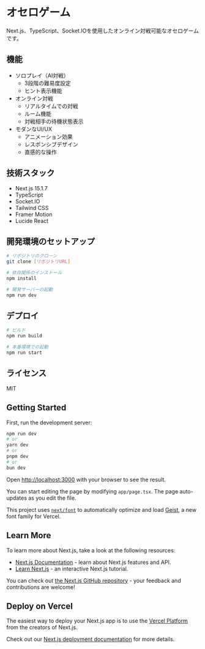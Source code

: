 # オセロゲーム

Next.js、TypeScript、Socket.IOを使用したオンライン対戦可能なオセロゲームです。

## 機能

- ソロプレイ（AI対戦）
  - 3段階の難易度設定
  - ヒント表示機能
- オンライン対戦
  - リアルタイムでの対戦
  - ルーム機能
  - 対戦相手の待機状態表示
- モダンなUI/UX
  - アニメーション効果
  - レスポンシブデザイン
  - 直感的な操作

## 技術スタック

- Next.js 15.1.7
- TypeScript
- Socket.IO
- Tailwind CSS
- Framer Motion
- Lucide React

## 開発環境のセットアップ

```bash
# リポジトリのクローン
git clone [リポジトリURL]

# 依存関係のインストール
npm install

# 開発サーバーの起動
npm run dev
```

## デプロイ

```bash
# ビルド
npm run build

# 本番環境での起動
npm run start
```

## ライセンス

MIT

## Getting Started

First, run the development server:

```bash
npm run dev
# or
yarn dev
# or
pnpm dev
# or
bun dev
```

Open [http://localhost:3000](http://localhost:3000) with your browser to see the result.

You can start editing the page by modifying `app/page.tsx`. The page auto-updates as you edit the file.

This project uses [`next/font`](https://nextjs.org/docs/app/building-your-application/optimizing/fonts) to automatically optimize and load [Geist](https://vercel.com/font), a new font family for Vercel.

## Learn More

To learn more about Next.js, take a look at the following resources:

- [Next.js Documentation](https://nextjs.org/docs) - learn about Next.js features and API.
- [Learn Next.js](https://nextjs.org/learn) - an interactive Next.js tutorial.

You can check out [the Next.js GitHub repository](https://github.com/vercel/next.js) - your feedback and contributions are welcome!

## Deploy on Vercel

The easiest way to deploy your Next.js app is to use the [Vercel Platform](https://vercel.com/new?utm_medium=default-template&filter=next.js&utm_source=create-next-app&utm_campaign=create-next-app-readme) from the creators of Next.js.

Check out our [Next.js deployment documentation](https://nextjs.org/docs/app/building-your-application/deploying) for more details.
